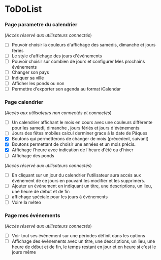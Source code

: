 # ToDoList

###  Page parametre du calendrier
(*Accés réservé aux utilisateurs connectés*)
- [ ] Pouvoir choisir la couleurs d'affichage des samedis, dimanche et jours fériés
- [ ] Le style d'affichage des jours d'événements
- [ ] Pouvoir choisir sur combien de jours et configurer Mes prochains événements
- [ ] Changer son pays
- [ ] Indiquer sa ville
- [ ] Afficher les ponds ou non
- [ ] Permettre d'exporter son agenda au format iCalendar

###  Page calendrier
(*Accés aux utilisateurs non connectés et connectés*)
- [ ] Un calendrier affichant le mois en cours avec une couleurs différente pour les samedi, dimanche , jours fériés et jours d'événements
- [ ] Jours des fêtes mobiles calcul derminer grace à la date de Pâques
- [x] Boutons qui permetterons de changer de mois (précedent, suivant)
- [x] Boutons permettant de choisir une années et un mois précis.
- [x] Affichage l'heure avec indication de l'heure d'été ou d'hiver
- [ ] Affichage des ponds

(*Accés réservé aux utilisateurs connectés*)
- [ ] En cliquant sur un jour du calendrier l'utilisateur aura accés aux événement de ce jours en pouvant les modifier et les supprimers.
- [ ] Ajouter un événement en indiquant un titre, une descriptions, un lieu, une heure de début et de fin
- [ ] affichage spéciale pour les jours à événements
- [ ] Voire la méteo

### Page mes événements
(*Accés réservé aux utilisateurs connectés*)
- [ ] Voir tout ses événement sur une périodes définit dans les options
- [ ] Affichage des événements avec un titre, une descriptions, un lieu, une heure de début et de fin, le temps restant en jour et en heure si c'est le jours même